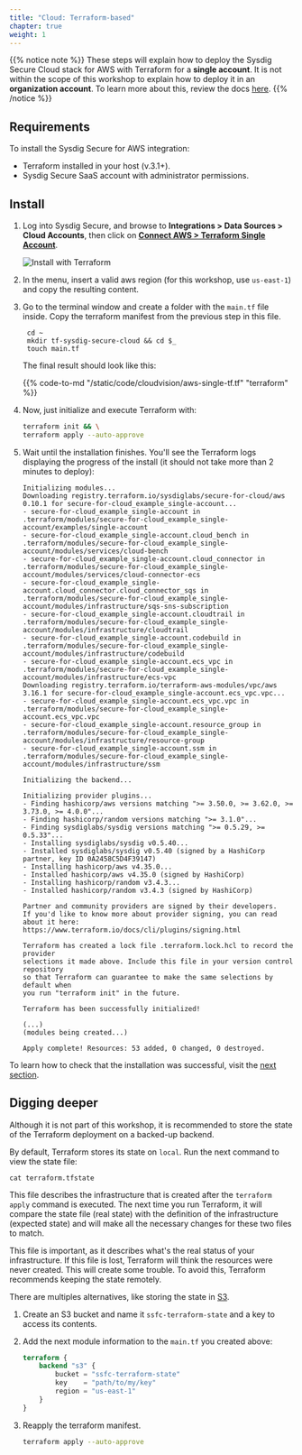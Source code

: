 ```yaml
---
title: "Cloud: Terraform-based"
chapter: true
weight: 1
---
```


{{% notice note %}}
These steps will explain how to deploy the Sysdig Secure Cloud stack
for AWS with Terraform for a **single account**. 
It is not within the scope of this workshop to explain how to deploy it in an **organization account**.
To learn more about this, review the docs [here](https://docs.sysdig.com/en/docs/installation/sysdig-secure-for-cloud/deploy-sysdig-secure-for-cloud-on-aws/#for-organizationalmanagement-account).
{{% /notice %}}


## Requirements

To install the Sysdig Secure for AWS integration:
- Terraform installed in your host (v.3.1+).
- Sysdig Secure SaaS account with administrator permissions.


## Install

1. Log into Sysdig Secure, and browse to **Integrations > Data Sources > Cloud Accounts**, 
then click on [**Connect AWS > Terraform Single Account**](https://secure.sysdig.com/#/data-sources/cloud-accounts?setupModalEnv=AWS&installContentDisplayType=tabular&accountType=single).

    ![Install with Terraform](/images/1-installation/aws.png)

1. In the menu, insert a valid aws region (for this workshop, use `us-east-1`)
   and copy the resulting content.

2. Go to the terminal window and
   create a folder with the `main.tf` file inside.
   Copy the terraform manifest from the previous step in this file.

   ```
    cd ~
    mkdir tf-sysdig-secure-cloud && cd $_
    touch main.tf
   ```

    The final result should look like this:

    {{% code-to-md "/static/code/cloudvision/aws-single-tf.tf" "terraform" %}}

3. Now, just initialize and execute Terraform with:

    ```bash
    terraform init && \
    terraform apply --auto-approve
    ```

4. Wait until the installation finishes.
    You'll see the Terraform logs displaying the progress of the install
    (it should not take more than 2 minutes to deploy):

    ```logs
    Initializing modules...
    Downloading registry.terraform.io/sysdiglabs/secure-for-cloud/aws 0.10.1 for secure-for-cloud_example_single-account...
    - secure-for-cloud_example_single-account in .terraform/modules/secure-for-cloud_example_single-account/examples/single-account
    - secure-for-cloud_example_single-account.cloud_bench in .terraform/modules/secure-for-cloud_example_single-account/modules/services/cloud-bench
    - secure-for-cloud_example_single-account.cloud_connector in .terraform/modules/secure-for-cloud_example_single-account/modules/services/cloud-connector-ecs
    - secure-for-cloud_example_single-account.cloud_connector.cloud_connector_sqs in .terraform/modules/secure-for-cloud_example_single-account/modules/infrastructure/sqs-sns-subscription
    - secure-for-cloud_example_single-account.cloudtrail in .terraform/modules/secure-for-cloud_example_single-account/modules/infrastructure/cloudtrail
    - secure-for-cloud_example_single-account.codebuild in .terraform/modules/secure-for-cloud_example_single-account/modules/infrastructure/codebuild
    - secure-for-cloud_example_single-account.ecs_vpc in .terraform/modules/secure-for-cloud_example_single-account/modules/infrastructure/ecs-vpc
    Downloading registry.terraform.io/terraform-aws-modules/vpc/aws 3.16.1 for secure-for-cloud_example_single-account.ecs_vpc.vpc...
    - secure-for-cloud_example_single-account.ecs_vpc.vpc in .terraform/modules/secure-for-cloud_example_single-account.ecs_vpc.vpc
    - secure-for-cloud_example_single-account.resource_group in .terraform/modules/secure-for-cloud_example_single-account/modules/infrastructure/resource-group
    - secure-for-cloud_example_single-account.ssm in .terraform/modules/secure-for-cloud_example_single-account/modules/infrastructure/ssm

    Initializing the backend...

    Initializing provider plugins...
    - Finding hashicorp/aws versions matching ">= 3.50.0, >= 3.62.0, >= 3.73.0, >= 4.0.0"...
    - Finding hashicorp/random versions matching ">= 3.1.0"...
    - Finding sysdiglabs/sysdig versions matching ">= 0.5.29, >= 0.5.33"...
    - Installing sysdiglabs/sysdig v0.5.40...
    - Installed sysdiglabs/sysdig v0.5.40 (signed by a HashiCorp partner, key ID 0A2458C5D4F39147)
    - Installing hashicorp/aws v4.35.0...
    - Installed hashicorp/aws v4.35.0 (signed by HashiCorp)
    - Installing hashicorp/random v3.4.3...
    - Installed hashicorp/random v3.4.3 (signed by HashiCorp)

    Partner and community providers are signed by their developers.
    If you'd like to know more about provider signing, you can read about it here:
    https://www.terraform.io/docs/cli/plugins/signing.html

    Terraform has created a lock file .terraform.lock.hcl to record the provider
    selections it made above. Include this file in your version control repository
    so that Terraform can guarantee to make the same selections by default when
    you run "terraform init" in the future.

    Terraform has been successfully initialized!

    (...)
    (modules being created...)

    Apply complete! Resources: 53 added, 0 changed, 0 destroyed.
    ```

To learn how to check that the installation was successful, visit the [next section](/1-install/3-cloudreviewaccounts.html).


## Digging deeper

Although it is not part of this workshop, it is recommended to store
the state of the Terraform deployment on a backed-up backend.

By default, Terraform stores its state on `local`.
Run the next command to view the state file:

```
cat terraform.tfstate
```

This file describes the infrastructure that
is created after the `terraform apply` command is executed.
The next time you run Terraform, it will compare
the state file (real state) with the definition of the infrastructure (expected state)
and will make all the necessary changes for these two files to match.

This file is important, as it describes what's the real status of your infrastructure.
If this file is lost, Terraform will think the resources were never created.
This will create some trouble.
To avoid this, Terraform recommends keeping the state remotely.

There are multiples alternatives, like storing the state in [S3](https://www.terraform.io/language/settings/backends/s3).

1. Create an S3 bucket and name it `ssfc-terraform-state` and a key to access its contents.
2. Add the next module information to the `main.tf` you created above:

    ```terraform
    terraform {
        backend "s3" {
            bucket = "ssfc-terraform-state"
            key    = "path/to/my/key"
            region = "us-east-1"
        }
    }
    ```

3. Reapply the terraform manifest.

    ```bash
    terraform apply --auto-approve
    ```
